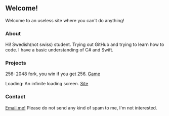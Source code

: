 ## Welcome!
Welcome to an useless site where you can't do anything!

### About
Hi! Swedish(not swiss) student. Trying out GitHub and trying to learn how to code. I have a basic understanding of C# and Swift.

### Projects
256: 2048 fork, you win if you get 256. [Game](https://technicproblem.github.io/2048/)

Loading: An infinite loading screen. [Site](https://technicproblem.github.io/loading/)

### Contact
[Email me!](mailto:technicproblem@outlook.com)
Please do not send any kind of spam to me, I'm not interested.
